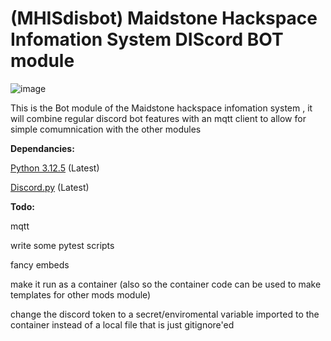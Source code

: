 # (MHISdisbot) Maidstone Hackspace Infomation System DIScord BOT module
![image](https://github.com/user-attachments/assets/ddddfc99-50ec-4f26-9985-b95485383bda)

This is the Bot module of the Maidstone hackspace infomation system , it will combine regular discord bot features with an mqtt client to allow for simple comumnication with the other modules 
 

**Dependancies:**

[Python 3.12.5](https://www.python.org/downloads/release/python-3125/) (Latest)

[Discord.py](https://pypi.org/project/discord.py/) (Latest)


**Todo:**

mqtt 

write some pytest scripts

fancy embeds

make it run as a container (also so the container code can be used to make templates for other mods module)

change the discord token to a secret/enviromental variable imported to the container instead of a local file that is just gitignore'ed

